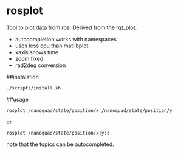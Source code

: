 rosplot
=============

Tool to plot data from ros. Derived from the rqt_plot. 
* autocompletion works with namespaces
* uses less cpu than matlibplot
* xaxis shows time
* zoom fixed
* rad2deg conversion 


##instalation
```
./scripts/install.sh
```

##usage
```
rosplot /nanoquad/state/position/x /nanoquad/state/position/y
```
or
``` 
rosplot /nanoquad/state/position/x:y:z
```
note that the topics can be autocompleted.

